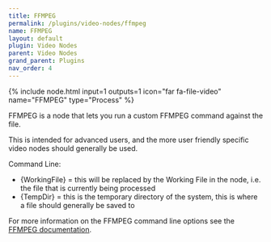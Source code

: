 ```yaml
---
title: FFMPEG
permalink: /plugins/video-nodes/ffmpeg
name: FFMPEG
layout: default
plugin: Video Nodes
parent: Video Nodes
grand_parent: Plugins
nav_order: 4
---
```


{% include node.html input=1 outputs=1 icon="far fa-file-video" name="FFMPEG" type="Process" %}

FFMPEG is a node that lets you run a custom FFMPEG command against the file.

This is intended for advanced users, and the more user friendly specific video nodes should generally be used.

Command Line:
- {WorkingFile} = this will be replaced by the Working File in the node, i.e. the file that is currently being processed
- {TempDir} = this is the temporary directory of the system, this is where a file should generally be saved to

For more information on the FFMPEG command line options see the [FFMPEG documentation](https://ffmpeg.org/ffmpeg.html).
